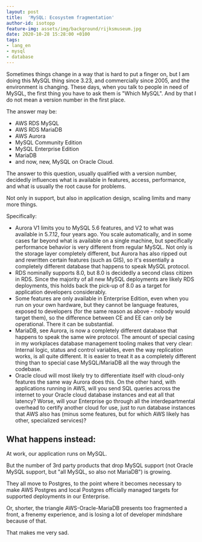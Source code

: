 ```yaml
---
layout: post
title:  'MySQL: Ecosystem fragmentation'
author-id: isotopp
feature-img: assets/img/background/rijksmuseum.jpg
date: 2020-10-28 15:28:00 +0100
tags:
- lang_en
- mysql
- database
---
```

Sometimes things change in a way that is hard to put a finger on, but I am doing this MySQL thing since 3.23, and commercially since 2005, and the environment is changing. These days, when you talk to people in need of MySQL, the first thing you have to ask them is "Which MySQL". And by that I do not mean a version number in the first place.

The answer may be:

- AWS RDS MySQL
- AWS RDS MariaDB
- AWS Aurora
- MySQL Community Edition
- MySQL Enterprise Edition
- MariaDB
- and now, new, MySQL on Oracle Cloud.

The answer to this question, usually qualified with a version number, decidedly influences what is available in features, access, performance, and what is usually the root cause for problems.

Not only in support, but also in application design, scaling limits and many more things.

Specifically:

- Aurora V1 limits you to MySQL 5.6 features, and V2 to what was available in 5.7.12, four years ago. You scale automatically, and in some cases far beyond what is available on a single machine, but specifically performance behavior is very different from regular MySQL. Not only is the storage layer completely different, but Aurora has also ripped out and rewritten certain features (such as GIS), so it's essentially a completely different database that happens to speak MySQL protocol.
- RDS nominally supports 8.0, but 8.0 is decidedly a second class citizen in RDS. Since the majority of all new MySQL deployments are likely RDS deployments, this holds back the pick-up of 8.0 as a target for application developers considerably.
- Some features are only available in Enterprise Edition, even when you run on your own hardware, but they cannot be language features, exposed to developers (for the same reason as above - nobody would target them), so the difference between CE and EE can only be operational. There it can be substantial.
- MariaDB, see Aurora, is now a completely different database that happens to speak the same wire protocol. The amount of special casing in my workplaces database management tooling makes that very clear: Internal logic, status and control variables, even the way replication works, is all quite different. It is easier to treat it as a completely different thing than to special case MySQL/MariaDB all the way through the codebase.
- Oracle cloud will most likely try to differentiate itself with cloud-only features the same way Aurora does this. On the other hand, with applications running in AWS, will you send SQL queries across the internet to your Oracle cloud database instances and eat all that latency? Worse, will your Enterprise go through all the interdepartmental overhead to certify another cloud for use, just to run database instances that AWS also has (minus some features, but for which AWS likely has other, specialized services)?

## What happens instead:

At work, our application runs on MySQL.

But the number of 3rd party products that drop MySQL support (not Oracle MySQL support, but "all MySQL, so also not MariaDB") is growing.

They all move to Postgres, to the point where it becomes necessary to make AWS Postgres and local Postgres officially managed targets for supported deployments in our Enterprise.

Or, shorter, the triangle AWS-Oracle-MariaDB presents too fragmented a front, a frenemy experience, and is losing a lot of developer mindshare because of that.

That makes me very sad.